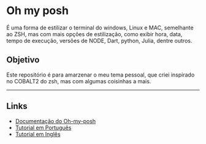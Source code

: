# Oh my posh
É uma forma de estilizar o terminal do windows, Linux e MAC, semelhante ao ZSH, mas com mais opções de estilização, como exibir hora, data, tempo de execução, versões de NODE,  Dart, python, Julia, dentre outros.

## Objetivo
Este repositório é para amarzenar o meu tema pessoal, que criei inspirado no COBALT2 do zsh, mas com algumas coisinhas a mais.

---

## Links
- [Documentação do Oh-my-posh](https://ohmyposh.dev/docs/)
- [Tutorial em Português](https://www.youtube.com/watch?v=lslaAhjNWeM&t=400s)
- [Tutorial em Inglês](https://www.youtube.com/watch?v=VT2L1SXFq9U)
